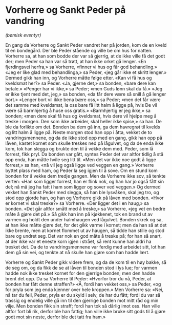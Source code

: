 # Vorherre og Sankt Peder på vandring

_(bømisk eventyr)_

En gang da Vorherre og Sankt Peder vandret her på jorden, kom de en kveld til en bondegård. Der ble Peder stående og ville be om hus for natten. Vorherre sa, at han som bodde der var så gjerrig, at de ikke ville få det godt der; men Peder sa han var så trøtt, at han ikke orket gå lenger. «En fjerdingsvei herfra,» sa Vorherre, «finner vi hus og får god behandling.» «Jeg er like glad med behandlinga,» sa Peder, «jeg går ikke et skritt lenger.» Dermed gikk han inn, og Vorherre måtte følge etter. «Kan vi få hus og kveldsmat her?» sa Peder. «Ja, gjerne det,» sa bonden, «bare dere kan betale.» «Penger har vi ikke,» sa Peder; «men Guds lønn skal du få.» «Jeg er ikke tjent med det, jeg,» sa bonden, «da får dere være så snill å gå lenger bort.» «Lenger bort vil ikke bena bære oss,» sa Peder; «men det får være det samme med kveldsmat, la oss bare få litt halm å ligge på, hvis De vil være så barmhjertig å huse oss gratis.» «Barmhjertig er jeg ikke,» sa bonden; «men dere skal få hus og kveldsmat, hvis dere vil hjelpe meg å treske i morgen. Den som ikke arbeider, skal heller ikke spise,» sa han. De ble da forlikte om det. Bonden ba dem gå inn, ga dem havregrøt til kvelds og litt halm å ligge på. Neste morgen stod han opp i åtta, vekket de to vandringsmennene, og da de ikke stod opp med en gang, gikk han opp på låven, kastet kornet som skulle treskes ned på lågulvet, og da de enda ikke kom, tok han slegga og brukte den til å vekke dem med. Peder, som lå forrest, fikk pryl. Da bonden var gått, syntes Peder det var altfor tidlig å stå opp enda, han måtte hvile seg litt til. «Men det var ikke noe godt å ligge forrest,» sa han, «nå vil jeg også ligge ved veggen en gang.» Vorherre byttet plass med ham, og Peder la seg igjen til å sove. Om en stund kom bonden for å vekke dem tredje gangen. Men da Vorherre ikke sov, så tenkte verten: «Han som ligger forrest, han er flink nok, og han har jo også fått sin del; nå må jeg ha fatt i ham som ligger og sover ved veggen.» Og dermed vekket han Sankt Peder med slegga, så han ble lysvåken, skal jeg tro, og stod opp gjorde han, og han og Vorherre gikk på låven med bonden. «Hvor er kornet vi skal treske?» sa Vorherre. «Der ligger det i en haug,» sa bonden. «Det går altfor smått med å treske,» sa Vorherre, «jeg vet en bedre måte å gjøre det på.» Så gikk han inn på kjøkkenet, tok en brand ut av varmen og holdt den under halmhaugen ved lågulvet. Bonden skrek og sa, at han ikke måtte gjøre det, for det gikk varme i kornet; men da han så at det ikke brente, men at kornet flommet ut av haugen, så tidde han stille og stod bare og undret seg. Det var nok en god måte å treske på; for han så snart, at der ikke var et eneste korn igjen i strået, så rent kunne han aldri ha tresket det. Da de to vandringsmennene var ferdig med arbeidet sitt, lot han dem gå sin vei, og tenkte at nå skulle han gjøre som han hadde lært.

Vorherre og Sankt Peder gikk videre frem, og da de kom til en høy bakke, så de seg om, og da fikk de se at låven til bonden stod i lys lue; for varmen hadde nok ikke tresket kornet for den gjerrige bonden; men den hadde brent det opp. Da sa Vorherre til Peder: «Hvorfor tror du nå, Peder, at bonden har fått denne straffen?» «Å, fordi han vekket oss,» sa Peder, «og for pryla som jeg enda kjenner over hele kroppen.» Men Vorherre sa: «Nei, nå tar du feil, Peder, pryla er du skyld i selv, de har du fått; fordi du var så trassig og endelig ville gå inn til den gjerrige bonden mot mitt råd og min vilje. Men bonden fikk sin straff; fordi han tok så dårlig imot oss. Han ville altfor fort bli rik, derfor ble han fattig; han ville ikke bruke sitt gods til å gjøre godt mot sin neste, derfor ble det tatt fra ham.»
